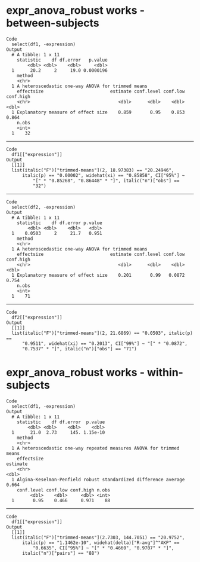 # expr_anova_robust works - between-subjects

    Code
      select(df1, -expression)
    Output
      # A tibble: 1 x 11
        statistic    df df.error   p.value
            <dbl> <dbl>    <dbl>     <dbl>
      1      20.2     2     19.0 0.0000196
        method                                           
        <chr>                                            
      1 A heteroscedastic one-way ANOVA for trimmed means
        effectsize                         estimate conf.level conf.low conf.high
        <chr>                                 <dbl>      <dbl>    <dbl>     <dbl>
      1 Explanatory measure of effect size    0.859       0.95    0.853     0.864
        n.obs
        <int>
      1    32

---

    Code
      df1[["expression"]]
    Output
      [[1]]
      list(italic("F")["trimmed-means"](2, 18.97383) == "20.24946", 
          italic(p) == "0.00002", widehat(xi) == "0.85858", CI["95%"] ~ 
              "[" * "0.85268", "0.86448" * "]", italic("n")["obs"] == 
              "32")
      

---

    Code
      select(df2, -expression)
    Output
      # A tibble: 1 x 11
        statistic    df df.error p.value
            <dbl> <dbl>    <dbl>   <dbl>
      1    0.0503     2     21.7   0.951
        method                                           
        <chr>                                            
      1 A heteroscedastic one-way ANOVA for trimmed means
        effectsize                         estimate conf.level conf.low conf.high
        <chr>                                 <dbl>      <dbl>    <dbl>     <dbl>
      1 Explanatory measure of effect size    0.201       0.99   0.0872     0.754
        n.obs
        <int>
      1    71

---

    Code
      df2[["expression"]]
    Output
      [[1]]
      list(italic("F")["trimmed-means"](2, 21.6869) == "0.0503", italic(p) == 
          "0.9511", widehat(xi) == "0.2013", CI["99%"] ~ "[" * "0.0872", 
          "0.7537" * "]", italic("n")["obs"] == "71")
      

# expr_anova_robust works - within-subjects

    Code
      select(df1, -expression)
    Output
      # A tibble: 1 x 11
        statistic    df df.error  p.value
            <dbl> <dbl>    <dbl>    <dbl>
      1      21.0  2.73     145. 1.15e-10
        method                                                             
        <chr>                                                              
      1 A heteroscedastic one-way repeated measures ANOVA for trimmed means
        effectsize                                                      estimate
        <chr>                                                              <dbl>
      1 Algina-Keselman-Penfield robust standardized difference average    0.664
        conf.level conf.low conf.high n.obs
             <dbl>    <dbl>     <dbl> <int>
      1       0.95    0.466     0.971    88

---

    Code
      df1[["expression"]]
    Output
      [[1]]
      list(italic("F")["trimmed-means"](2.7303, 144.7051) == "20.9752", 
          italic(p) == "1.1462e-10", widehat(delta)["R-avg"]^"AKP" == 
              "0.6635", CI["95%"] ~ "[" * "0.4660", "0.9707" * "]", 
          italic("n")["pairs"] == "88")
      
